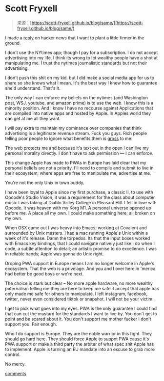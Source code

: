 <!--yml
category: 未分类
date: 2024-05-27 14:54:29
-->

# Scott Fryxell

> 来源：[https://scott-fryxell.github.io/blog/same/](https://scott-fryxell.github.io/blog/same/)

I made a [reply](https://news.ycombinator.com/item?id=39299007#39377420) on hacker news that I want to plant a little firmer in the ground.

I don't use the NYtimes app; though I pay for a subscription. I do not accept advertising into my life. I think its wrong to let wealthy people have a shot at manipulating me. I trust the nytimes journalistic standards but not their advertising.

I don't push this shit on my kid. but I did make a social media app for us to share so she knows what I mean. It's the best way I knew how to guarantee she'd understand. That's it.

The only way I can enforce my beliefs on the nytimes (and Washington post, WSJ, youtube, and amazon prime) is to use the web. I know this is a minority position. And I know I have no recourse against Applications that are compiled into native apps and hosted by Apple. In Apples world they can get at me all they want.

I will pay extra to maintain my dominance over companies that think advertising is a legitimate revenue stream. Fuck you guys. Rich people telling poor people to ignore what benefits them is [gross](/blog/burning-through-our-daughters) to me.

The web protects me and because it's text out in the open I can live my personal morality directly. I don't have to ask permission — I can enforce.

This change Apple has made to PWAs in Europe has laid clear that my personal beliefs are not a priority. I'll need to compile and submit to live in their ecosystem; where apps are free to manipulate me; advertise at me.

You're not the only Unix in town buddy.

I have been loyal to Apple since my first purchase, a classic II, to use with Opcode's Studio Vision, it was a requirement for the class about computer music I was taking at Diablo Valley College in Pleasant Hill. I fell in love with Opcode. It was heaven with my Korg M1\. A personal universe opened up before me. A place all my own. I could make something here; all broken on my own.

When OSX came out I was heavy into Emacs; working at Covalent and surrounded by Unix masters. I had a mac running Apple's Unix within a week of it's release. Damn the torpedos. Its that the input boxes worked with Emacs key bindings, that I could navigate natively just like I do when I code, a subtle attention to detail; an artistic promise to do excellence. I was in reliable hands; Apple was gonna do Unix right.

Droping PWA support in Europe means I am no longer welcome in Apple's ecosystem. That the web is a privelage. And you and I over here in 'merica had better be good boys or we're next.

The choice is stark but clear – No more apple hardware, no more wealthy paternalism telling me they are here to keep me safe. I accept that apple has only made me safe for others to manipulate. I left instagram, facebook, twitter, never even considered tiktok or snapshot. I will not be your victim.

I get to pick what goes into my eyes. PWA is the only guarantee I could find that can cut the mustard for the standards I want to live by. You don't get to point and be scared about it. You don't support me mother fucker I don't support you. Fair enough.

Who I do support is Europe. They are the noble warrior in this fight. They should go hard here. They should force Apple to suppot PWA cause it's PWA support or make a third party the arbiter of what spec shit Apple has to implement. Apple is turning an EU mandate into an excuse to grab more control.

No mercy.

[comments](https://news.ycombinator.com/item?id=39404458)